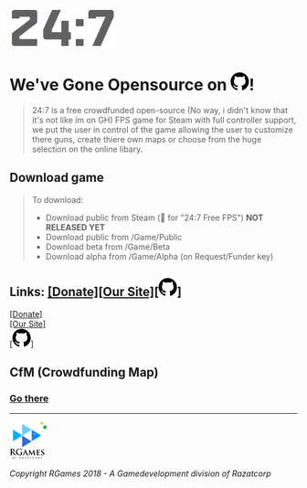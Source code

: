 <!-- Markdown file (.md) learn more at: https://youtu.be/HUBNt18RFbo , HTML to MD: http://domchristie.github.io/turndown/ -->
<!-- 24:7 logo (Md)-->
![](/logo/-DarkOn.png)
<!-- Title (Md)-->
# We've Gone Opensource on ![](/logo/github.png)!
<!-- Info bit (Block quote) -->
> 24:7 is a free crowdfunded open-source (No way, i didn't know that it's not like im on GH) FPS game for Steam with full controller support, we put the user in control of the game allowing the user to customize there guns, create thiere own maps or choose from the huge selection on the online libary. <br>
<!-- Bullet points (Md) -->
## Download game
>To download: <br>
> * Download public from Steam (🔎 for "24:7 Free FPS") **NOT RELEASED YET** <br> 
> * Download public from /Game/Public <br> 
>* Download beta from /Game/Beta <br>
>* Download alpha from /Game/Alpha (on Request/Funder key)
<!-- Links (HTML & Md) -->
## Links: <a href="http://247.cyws.uk#donate">[Donate]</a><a href="http://247.cyws.uk">[Our Site]</a><a href="https://github.com/razatcorp/247#YouWhereAlreadyHere">[![](/logo/github.png)]</a><br>
<a href="http://247.cyws.uk#donate">[Donate]</a><br>
<a href="http://247.cyws.uk">[Our Site]</a><br>
<a href="https://github.com/razatcorp/247#YouWhereAlreadyHere"> [![](/logo/github.png)]</a>
## CfM (Crowdfunding Map)
### <a href="/CfM.md">Go there</a>
------------------------------------------------------------------------------------------------------------------------------------------
<!-- RGames logo in HTML (Markdown image size not supported by GH yet (16th Aug 2018) -->
<img src="/logo/RGames_Logo.png" alt="drawing" width="65px" height="65px"/><!-- Publishing company <img src="GAMEPUBL CO LOGO" alt="drawing" width="65px" height="65px">  -->
<!-- Copyright (HTML) -->
<i>Copyright RGames 2018 - A Gamedevelopment division of Razatcorp</i>
<!-- 
<i>Copyright PUBL COMPANY 2018 - A Gamepublishing division of PARENTCOMPAMY</i>
-->
